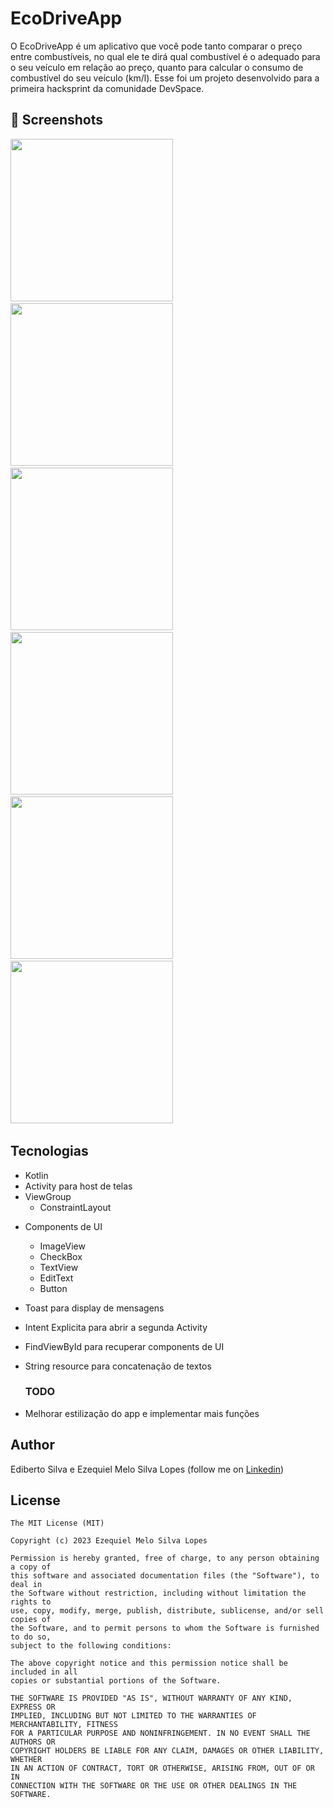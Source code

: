 # EcoDriveApp
O EcoDriveApp é um aplicativo que você pode tanto comparar o preço entre combustíveis, no qual ele te dirá qual combustível é o adequado para o seu veículo em relação ao preço, quanto para calcular o consumo de combustível do seu veículo (km/l). Esse foi um projeto desenvolvido para a primeira hacksprint da comunidade DevSpace.


## :camera_flash: Screenshots
<!-- You can add more screenshots here if you like -->
<img src="/result/imagemlogin.png" width="260">&emsp;<img src="/result/segundatela.png" width="260">&emsp;<img src="/result/segundatela_exemplo.png" width="260">&emsp;<img src="/result/segundatela_gasolina.png" width="260">&emsp;<img src="/result/segundatela_outros.png" width="260">&emsp;<img src="/result/tela_resultado.png" width="260">&emsp;
## Tecnologias
* Kotlin
* Activity para host de telas
* ViewGroup
    * ConstraintLayout
- Components de UI
    - ImageView
    - CheckBox
    - TextView
    - EditText
    - Button
- Toast para display de mensagens
- Intent Explicita para abrir a segunda Activity
- FindViewById para recuperar components de UI
- String resource para concatenação de textos

  ### TODO
- Melhorar estilização do app e implementar mais funções

## Author
Ediberto Silva e Ezequiel Melo Silva Lopes (follow me on [Linkedin](linkedin.com/in/ezequiel-melo-silva-lopes-0b1b37183))

## License
```
The MIT License (MIT)

Copyright (c) 2023 Ezequiel Melo Silva Lopes

Permission is hereby granted, free of charge, to any person obtaining a copy of
this software and associated documentation files (the "Software"), to deal in
the Software without restriction, including without limitation the rights to
use, copy, modify, merge, publish, distribute, sublicense, and/or sell copies of
the Software, and to permit persons to whom the Software is furnished to do so,
subject to the following conditions:

The above copyright notice and this permission notice shall be included in all
copies or substantial portions of the Software.

THE SOFTWARE IS PROVIDED "AS IS", WITHOUT WARRANTY OF ANY KIND, EXPRESS OR
IMPLIED, INCLUDING BUT NOT LIMITED TO THE WARRANTIES OF MERCHANTABILITY, FITNESS
FOR A PARTICULAR PURPOSE AND NONINFRINGEMENT. IN NO EVENT SHALL THE AUTHORS OR
COPYRIGHT HOLDERS BE LIABLE FOR ANY CLAIM, DAMAGES OR OTHER LIABILITY, WHETHER
IN AN ACTION OF CONTRACT, TORT OR OTHERWISE, ARISING FROM, OUT OF OR IN
CONNECTION WITH THE SOFTWARE OR THE USE OR OTHER DEALINGS IN THE SOFTWARE.
```
